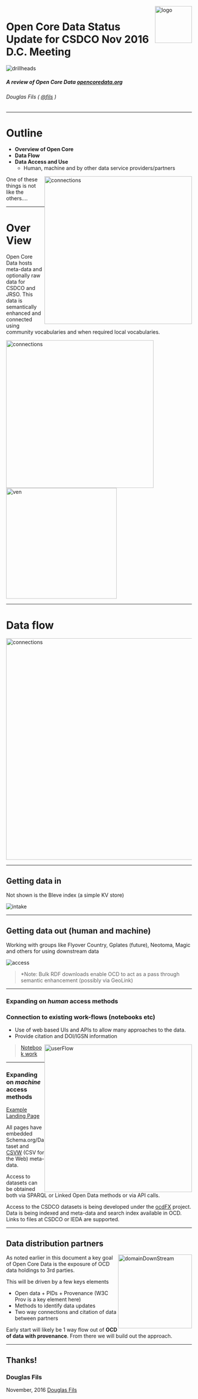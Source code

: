 <!-- $theme: default -->
<!-- template: invert -->
<!-- page_number: true -->
<!-- footer: Talk at https://goo.gl/YFJol1 and screencast https://youtu.be/GjW_TrkUl0U -->

<img src="./media/logo22.png" alt="logo" style="float:right; width: 100px;"/>

Open Core Data Status Update for CSDCO Nov 2016 D.C. Meeting  
===
![drillheads](./media/drillHeads.jpg)  

##### A review of Open Core Data [opencoredata.org](http://opencoredata.org)
###### Douglas Fils ( [@fils](https://twitter.com/fils) )
--- 
# Outline

- **Overview of Open Core**
- **Data Flow**
- **Data Access and Use**
	- Human, machine and by other data service providers/partners

<img src="./media/notLikeTheOthers.jpg" alt="connections" style="float:right;width:400px;"/>
One of these things is not like the others....

---
# Over View

Open Core Data hosts meta-data and optionally raw data for CSDCO and JRSO.  This data is semantically enhanced and connected using community vocabularies and when required local vocabularies.  

<img src="./media/connections.png" alt="connections" style="width: 400px;"/>
<img src="./media/ven.png" alt="ven" style="width: 300px;"/>

---
# Data flow

<img src="./media/bubbles.png" alt="connections" style="align:right; height: 600px;"/>

---
## Getting data in
Not shown is the Bleve index (a simple KV store)

![intake](./media/intake.png)

---

## Getting data out (human and machine)

Working with groups like Flyover Country, Gplates (future), Neotoma, Magic and others for using downstream data

![access](./media/access.png)

> *Note: Bulk RDF downloads enable OCD to act as a pass through semantic enhancement (possibly via GeoLink)

---
### Expanding on *human* access methods
### Connection to existing work-flows (notebooks etc)

* Use of web based UIs and APIs to allow many approaches to the data.
* Provide citation and DOI/IGSN information

<img src="./media/userFlow.png" alt="userFlow" style="float:right;height: 400px;"/>

> [Notebook work](https://github.com/OpenCoreData/OpenCoreNotebooks)

---
### Expanding on *machine* access methods

[Example Landing Page](http://opencoredata.org/doc/dataset/2de213cc-ea25-435b-b46e-781bd60d9e5c)

All pages have embedded Schema.org/Dataset and [CSVW](https://www.w3.org/TR/2015/REC-tabular-data-model-20151217/) (CSV for the Web) meta-data.

Access to datasets can be obtained both via SPARQL or Linked Open Data methods or via API calls.  

Access to the CSDCO datasets is being developed under the [ocdFX](https://github.com/OpenCoreData/ocdFX) project.  Data is being indexed and meta-data and search index available in OCD.  Links to files at CSDCO or IEDA are supported. 

---
## Data distribution partners
<img src="./media/domainDownStream.png" alt="domainDownStream" style="float:right;height: 200px;"/>

As noted earlier in this document a key goal of Open Core Data is the exposure of OCD data holdings to 3rd parties.

This will be driven by a few keys elements

- Open data + PIDs + Provenance (W3C Prov is a key element here)
- Methods to identify data updates
- Two way connections and citation of data between partners

Early start will likely be 1 way flow out of **OCD of data with provenance**.  From there we will build out the approach.

---


## Thanks! 

### Douglas Fils

November, 2016 [Douglas Fils](https://github.com/fils)
